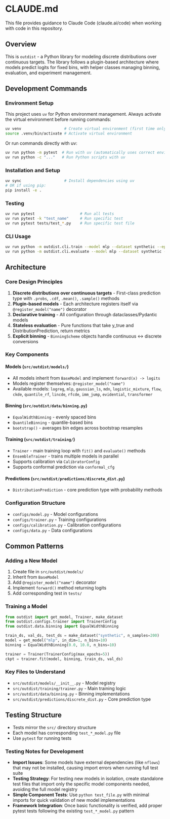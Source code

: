 # CLAUDE.md

This file provides guidance to Claude Code (claude.ai/code) when working with code in this repository.

## Overview

This is `outdist` - a Python library for modeling discrete distributions over continuous targets. The library follows a plugin-based architecture where models predict logits for fixed bins, with helper classes managing binning, evaluation, and experiment management.

## Development Commands

### Environment Setup
This project uses `uv` for Python environment management. Always activate the virtual environment before running commands:

```bash
uv venv                   # Create virtual environment (first time only)
source .venv/bin/activate # Activate virtual environment
```

Or run commands directly with uv:
```bash
uv run python -m pytest  # Run with uv (automatically uses correct environment)
uv run python -c "..."   # Run Python scripts with uv
```

### Installation and Setup
```bash
uv sync                   # Install dependencies using uv
# OR if using pip:
pip install -e .
```

### Testing
```bash
uv run pytest                    # Run all tests
uv run pytest -k "test_name"     # Run specific test
uv run pytest tests/test_*.py    # Run specific test file
```

### CLI Usage
```bash
uv run python -m outdist.cli.train --model mlp --dataset synthetic --epochs 5
uv run python -m outdist.cli.evaluate --model mlp --dataset synthetic --metrics nll accuracy
```

## Architecture

### Core Design Principles
1. **Discrete distributions over continuous targets** - First-class prediction type with `.probs`, `.cdf`, `.mean()`, `.sample()` methods
2. **Plugin-based models** - Each architecture registers itself via `@register_model("name")` decorator
3. **Declarative training** - All configuration through dataclasses/Pydantic models
4. **Stateless evaluation** - Pure functions that take y_true and DistributionPrediction, return metrics
5. **Explicit binning** - `BinningScheme` objects handle continuous ↔ discrete conversions

### Key Components

#### Models (`src/outdist/models/`)
- All models inherit from `BaseModel` and implement `forward(x) -> logits`
- Models register themselves: `@register_model("name")`
- Available models: `logreg`, `mlp`, `gaussian_ls`, `mdn`, `logistic_mixture`, `flow`, `ckde`, `quantile_rf`, `lincde`, `rfcde`, `imm_jump`, `evidential`, `transformer`

#### Binning (`src/outdist/data/binning.py`)
- `EqualWidthBinning` - evenly spaced bins
- `QuantileBinning` - quantile-based bins
- `bootstrap()` - averages bin edges across bootstrap resamples

#### Training (`src/outdist/training/`)
- `Trainer` - main training loop with `fit()` and `evaluate()` methods
- `EnsembleTrainer` - trains multiple models in parallel
- Supports calibration via `CalibratorConfig`
- Supports conformal prediction via `conformal_cfg`

#### Predictions (`src/outdist/predictions/discrete_dist.py`)
- `DistributionPrediction` - core prediction type with probability methods

### Configuration Structure
- `configs/model.py` - Model configurations
- `configs/trainer.py` - Training configurations  
- `configs/calibration.py` - Calibration configurations
- `configs/data.py` - Data configurations

## Common Patterns

### Adding a New Model
1. Create file in `src/outdist/models/`
2. Inherit from `BaseModel`
3. Add `@register_model("name")` decorator
4. Implement `forward()` method returning logits
5. Add corresponding test in `tests/`

### Training a Model
```python
from outdist import get_model, Trainer, make_dataset
from outdist.configs.trainer import TrainerConfig
from outdist.data.binning import EqualWidthBinning

train_ds, val_ds, test_ds = make_dataset("synthetic", n_samples=200)
model = get_model("mlp", in_dim=1, n_bins=10)
binning = EqualWidthBinning(0.0, 10.0, n_bins=10)

trainer = Trainer(TrainerConfig(max_epochs=5))
ckpt = trainer.fit(model, binning, train_ds, val_ds)
```

### Key Files to Understand
- `src/outdist/models/__init__.py` - Model registry
- `src/outdist/training/trainer.py` - Main training logic
- `src/outdist/data/binning.py` - Binning implementations
- `src/outdist/predictions/discrete_dist.py` - Core prediction type

## Testing Structure
- Tests mirror the `src/` directory structure
- Each model has corresponding `test_*_model.py` file
- Use `pytest` for running tests

### Testing Notes for Development
- **Import Issues**: Some models have external dependencies (like `nflows`) that may not be installed, causing import errors when running full test suite
- **Testing Strategy**: For testing new models in isolation, create standalone test files that import only the specific model components needed, avoiding the full model registry
- **Simple Component Tests**: Use `python test_file.py` with minimal imports for quick validation of new model implementations
- **Framework Integration**: Once basic functionality is verified, add proper pytest tests following the existing `test_*_model.py` pattern